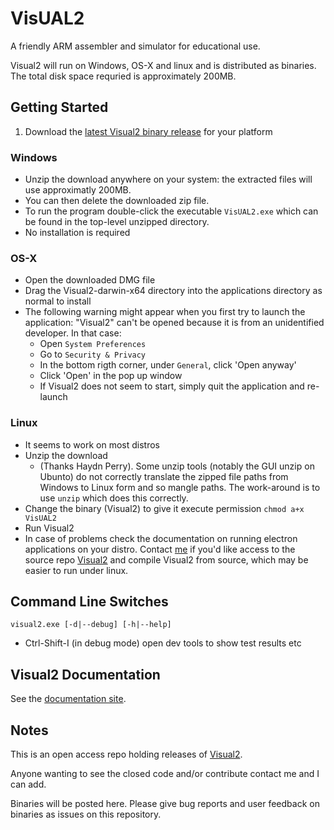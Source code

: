 # VisUAL2

A friendly ARM assembler and simulator for educational use.

Visual2 will run on Windows, OS-X and linux and is distributed as binaries. The total disk space requried is approximately 200MB.

## Getting Started

1. Download the [latest Visual2 binary release](https://github.com/tomcl/V2releases/releases) for your platform

### Windows

* Unzip the download anywhere on your system: the extracted files will use approximatly 200MB.
* You can then delete the downloaded zip file.
* To run the program double-click the executable `VisUAL2.exe` which can be found in the top-level unzipped directory.
* No installation is required

### OS-X

* Open the downloaded DMG file
* Drag the Visual2-darwin-x64 directory into the applications directory as normal to install
* The following warning might appear when you first try to launch the application: "Visual2" can't be opened because it is from an unidentified developer. In that case:
    * Open `System Preferences`
    * Go to `Security & Privacy`
    * In the bottom rigth corner, under `General`, click 'Open anyway'
    * Click 'Open' in the pop up window
    * If Visual2 does not seem to start, simply quit the application and re-launch


### Linux

* It seems to work on most distros
* Unzip the download
  - (Thanks Haydn Perry). Some unzip tools (notably the GUI unzip on Ubunto) do not correctly translate the zipped file paths from Windows to Linux form and so mangle paths. The work-around is to use `unzip` which does this correctly.
* Change the binary (Visual2) to give it execute permission `chmod a+x VisUAL2`
* Run Visual2
* In case of problems check the documentation on running electron applications on your distro. Contact [me](t.clarke@ic.ac.uk) if you'd like access to the source repo [Visual2](https://github.com/ImperialCollegeLondon/Visual2) and compile Visual2 from source, which may be easier to run under linux.


## Command Line Switches

```
visual2.exe [-d|--debug] [-h|--help]
```

* Ctrl-Shift-I (in debug mode) open dev tools to show test results etc

## Visual2 Documentation

See the [documentation site](https://tomcl.github.io/visual2.github.io/).

## Notes

This is an open access repo holding releases of [Visual2](https://github.com/ImperialCollegeLondon/Visual2). 

Anyone wanting to see the closed code and/or contribute contact me and I can add.

Binaries will be posted here. Please give bug reports and user feedback on binaries as issues on this repository.

